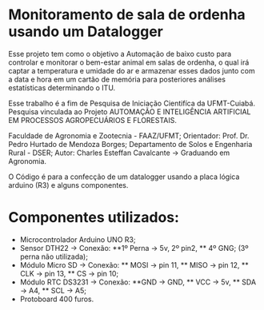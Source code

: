 # Monitoramento de sala de ordenha usando um Datalogger

Esse projeto tem como o objetivo a Automação de baixo custo para controlar e monitorar o bem-estar animal em salas de ordenha,
o qual irá captar a temperatura e umidade do ar e armazenar esses dados junto com a data e hora em um cartão de memória para posteriores análises estatísticas determinando o ITU.

Esse trabalho é a fim de Pesquisa de Iniciação Cientifíca da UFMT-Cuiabá.
Pesquisa vinculada ao Projeto AUTOMAÇÃO E INTELIGÊNCIA ARTIFICIAL EM PROCESSOS AGROPECUÁRIOS E FLORESTAIS.

Faculdade de Agronomia e Zootecnia - FAAZ/UFMT;
Orientador: Prof. Dr. Pedro Hurtado de Mendoza Borges;
Departamento de Solos e Engenharia Rural - DSER;
Autor: Charles Esteffan Cavalcante -> Graduando em Agronomia.


O Código é para a confecção de um datalogger usando a placa lógica arduino (R3) e alguns componentes.
# Componentes utilizados:
  - Microcontrolador Arduino UNO R3;
  - Sensor DTH22 -> Conexão: **1º Perna -> 5v, 2º pin2, ** 4º GNG; (3º perna não utilizada);
  - Módulo Micro SD -> Conexão: ** MOSI -> pin 11, ** MISO -> pin 12,  ** CLK -> pin 13, ** CS -> pin 10;
  - Módulo RTC DS3231 -> Conexão: **GND -> GND, ** VCC -> 5v,  ** SDA -> A4, ** SCL -> A5;
  - Protoboard 400 furos.

